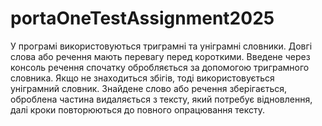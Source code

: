 # portaOneTestAssignment2025
У програмі використовуються триграмні та уніграмні словники. Довгі слова або речення мають перевагу перед короткими. Введене через консоль речення спочатку обробляється за допомогою триграмного словника. Якщо не знаходиться збігів, тоді використовується уніграмний словник. Знайдене слово або речення зберігається, оброблена частина видаляється з тексту, який потребує відновлення, далі кроки повторюються до повного опрацювання тексту.

